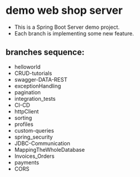 # demo web shop server

- This is a Spring Boot Server demo project.
- Each branch is implementing some new feature.

## branches sequence:
- helloworld
- CRUD-tutorials
- swagger-DATA-REST
- exceptionHandling
- pagination
- integration_tests
- CI-CD
- httpClient  
- sorting
- profiles
- custom-queries
- spring_security
- JDBC-Communication
- MappingTheWholeDatabase
- Invoices_Orders
- payments
- CORS